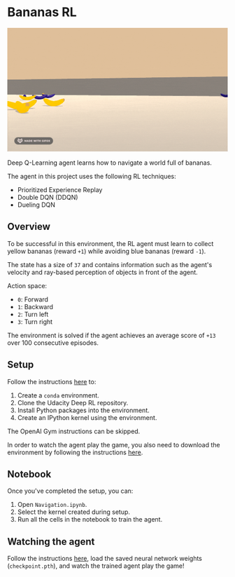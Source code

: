 # Bananas RL

![Bananas animation](bananas.gif)

Deep Q-Learning agent learns how to navigate a world full of bananas.

The agent in this project uses the following RL techniques:

- Prioritized Experience Replay
- Double DQN (DDQN)
- Dueling DQN

## Overview

To be successful in this environment, the RL agent must learn to collect yellow bananas (reward `+1`) while avoiding blue bananas (reward `-1`).

The state has a size of `37` and contains information such as the agent's velocity and ray-based perception of objects in front of the agent.

Action space:

- `0`: Forward
- `1`: Backward
- `2`: Turn left
- `3`: Turn right

The environment is solved if the agent achieves an average score of `+13` over 100 consecutive episodes.

## Setup

Follow the instructions [here](https://github.com/udacity/deep-reinforcement-learning/tree/dc65050c8f47b365560a30a112fb84f762005c6b#dependencies) to:

1. Create a `conda` environment.
2. Clone the Udacity Deep RL repository.
3. Install Python packages into the environment.
4. Create an IPython kernel using the environment.

The OpenAI Gym instructions can be skipped.

In order to watch the agent play the game, you also need to download the environment by following the instructions [here](https://github.com/udacity/deep-reinforcement-learning/tree/dc65050c8f47b365560a30a112fb84f762005c6b/p1_navigation#getting-started).

## Notebook

Once you've completed the setup, you can:

1. Open `Navigation.ipynb`.
2. Select the kernel created during setup.
3. Run all the cells in the notebook to train the agent.

## Watching the agent

Follow the instructions [here](https://github.com/udacity/deep-reinforcement-learning/tree/dc65050c8f47b365560a30a112fb84f762005c6b/p1_navigation), load the saved neural network weights (`checkpoint.pth`), and watch the trained agent play the game!
